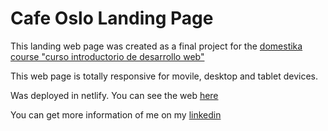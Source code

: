# Cafe Oslo Landing Page

This landing web page was created as a final project for the [domestika course "curso introductorio de desarrollo web"](https://www.domestika.org/es/courses/74-introduccion-al-desarrollo-web-responsive-con-html-y-css)

This web page is totally responsive for movile, desktop and tablet devices.

Was deployed in netlify. You can see the web [here](https://kind-payne-d9a1df.netlify.app)

You can get more information of me on my [linkedin](https://www.linkedin.com/in/builesyeison/)
